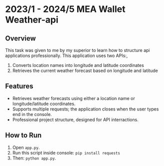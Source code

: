 # 2023/1 - 2024/5 MEA Wallet Weather-api

## Overview
This task was given to me by my superior to learn how to structure api applications professionally. This application uses two APIs:, 
1. Converts location names into longitude and latitude coordinates
2. Retrieves the current weather forecast based on longitude and latitude

## Features

- Retrieves weather forecasts using either a location name or longitude/latitude coordinates.
- Supports multiple requests; the application closes when the user types end in the console.
- Professional project structure, designed for API interractions.

## How to Run

1. Open ```app.py```.
2. Run this script inside console: ```pip install requests```
3. Then: ```python app.py```.

